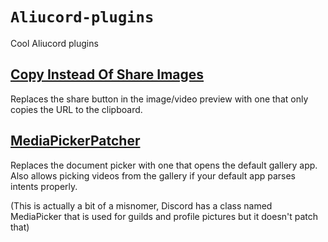 # `Aliucord-plugins`

Cool Aliucord plugins

## [Copy Instead Of Share Images](https://github.com/RhythmLunatic/aliucord-plugins/raw/builds/CopyInsteadOfShareImages.zip)
Replaces the share button in the image/video preview with one that only copies the URL to the clipboard.

## [MediaPickerPatcher](https://github.com/RhythmLunatic/aliucord-plugins/raw/builds/MediaPickerPatcher.zip)
Replaces the document picker with one that opens the default gallery app. Also allows picking videos from the gallery if your default app parses intents properly.

(This is actually a bit of a misnomer, Discord has a class named MediaPicker that is used for guilds and profile pictures but it doesn't patch that)
